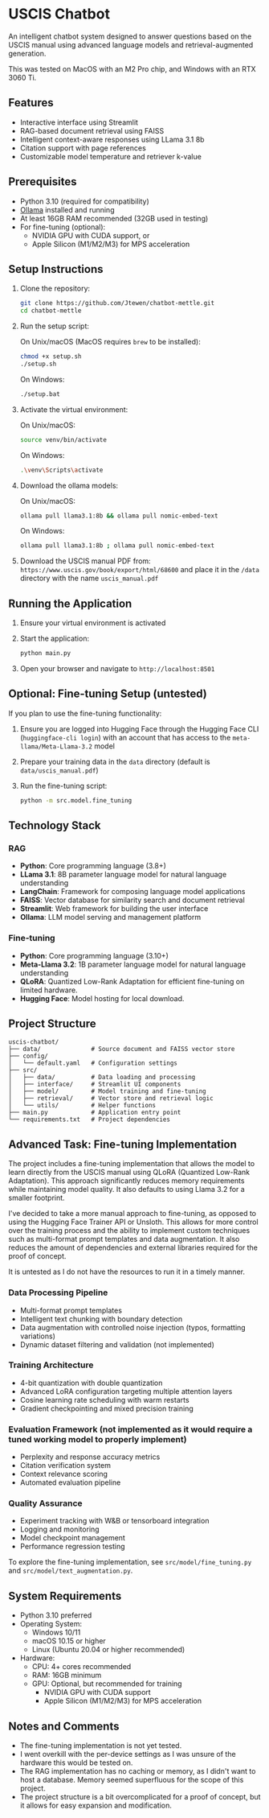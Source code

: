 # USCIS Chatbot

An intelligent chatbot system designed to answer questions based on the USCIS manual using advanced language models and retrieval-augmented generation.

This was tested on MacOS with an M2 Pro chip, and Windows with an RTX 3060 Ti.

## Features

- Interactive interface using Streamlit
- RAG-based document retrieval using FAISS
- Intelligent context-aware responses using LLama 3.1 8b
- Citation support with page references
- Customizable model temperature and retriever k-value

## Prerequisites

- Python 3.10 (required for compatibility)
- [Ollama](https://ollama.ai/) installed and running
- At least 16GB RAM recommended (32GB used in testing)
- For fine-tuning (optional):
  - NVIDIA GPU with CUDA support, or
  - Apple Silicon (M1/M2/M3) for MPS acceleration

## Setup Instructions

1. Clone the repository:
   ```bash
   git clone https://github.com/Jtewen/chatbot-mettle.git
   cd chatbot-mettle
   ```

2. Run the setup script:
   
   On Unix/macOS (MacOS requires `brew` to be installed):
   ```bash
   chmod +x setup.sh
   ./setup.sh
   ```
   
   On Windows:
   ```bash
   ./setup.bat
   ```

3. Activate the virtual environment:
   
   On Unix/macOS:
   ```bash
   source venv/bin/activate
   ```
   
   On Windows:
   ```bash
   .\venv\Scripts\activate
   ```

4. Download the ollama models:

   On Unix/macOS:
   ```bash
   ollama pull llama3.1:8b && ollama pull nomic-embed-text
   ```

   On Windows:
   ```bash
   ollama pull llama3.1:8b ; ollama pull nomic-embed-text
   ```

5. Download the USCIS manual PDF from:
   `https://www.uscis.gov/book/export/html/68600`
   and place it in the `/data` directory with the name `uscis_manual.pdf`

## Running the Application

1. Ensure your virtual environment is activated

2. Start the application:
   ```bash
   python main.py
   ```

3. Open your browser and navigate to `http://localhost:8501`

## Optional: Fine-tuning Setup (untested)

If you plan to use the fine-tuning functionality:

1. Ensure you are logged into Hugging Face through the Hugging Face CLI (`huggingface-cli login`) with an account that has access to the `meta-llama/Meta-Llama-3.2` model

2. Prepare your training data in the `data` directory (default is `data/uscis_manual.pdf`)

3. Run the fine-tuning script:
   ```bash
   python -m src.model.fine_tuning
   ```

## Technology Stack

### RAG
- **Python**: Core programming language (3.8+)
- **LLama 3.1**: 8B parameter language model for natural language understanding
- **LangChain**: Framework for composing language model applications
- **FAISS**: Vector database for similarity search and document retrieval
- **Streamlit**: Web framework for building the user interface
- **Ollama**: LLM model serving and management platform

### Fine-tuning
- **Python**: Core programming language (3.10+)
- **Meta-Llama 3.2**: 1B parameter language model for natural language understanding
- **QLoRA**: Quantized Low-Rank Adaptation for efficient fine-tuning on limited hardware.
- **Hugging Face**: Model hosting for local download.

## Project Structure

```
uscis-chatbot/
├── data/              # Source document and FAISS vector store
├── config/
│   └── default.yaml   # Configuration settings
├── src/
│   ├── data/          # Data loading and processing
│   ├── interface/     # Streamlit UI components
│   ├── model/         # Model training and fine-tuning
│   ├── retrieval/     # Vector store and retrieval logic
│   └── utils/         # Helper functions
├── main.py            # Application entry point
└── requirements.txt   # Project dependencies
```

## Advanced Task: Fine-tuning Implementation

The project includes a fine-tuning implementation that allows the model to learn directly from the USCIS manual using QLoRA (Quantized Low-Rank Adaptation). This approach significantly reduces memory requirements while maintaining model quality. It also defaults to using Llama 3.2 for a smaller footprint.

I've decided to take a more manual approach to fine-tuning, as opposed to using the Hugging Face Trainer API or Unsloth. This allows for more control over the training process and the ability to implement custom techniques such as multi-format prompt templates and data augmentation. It also reduces the amount of dependencies and external libraries required for the proof of concept.

It is untested as I do not have the resources to run it in a timely manner.

### Data Processing Pipeline
- Multi-format prompt templates
- Intelligent text chunking with boundary detection
- Data augmentation with controlled noise injection (typos, formatting variations)
- Dynamic dataset filtering and validation (not implemented)

### Training Architecture
- 4-bit quantization with double quantization
- Advanced LoRA configuration targeting multiple attention layers
- Cosine learning rate scheduling with warm restarts
- Gradient checkpointing and mixed precision training

### Evaluation Framework (not implemented as it would require a tuned working model to properly implement)
- Perplexity and response accuracy metrics
- Citation verification system
- Context relevance scoring
- Automated evaluation pipeline

### Quality Assurance
- Experiment tracking with W&B or tensorboard integration
- Logging and monitoring
- Model checkpoint management
- Performance regression testing

To explore the fine-tuning implementation, see `src/model/fine_tuning.py` and `src/model/text_augmentation.py`.

## System Requirements

- Python 3.10 preferred
- Operating System:
  - Windows 10/11
  - macOS 10.15 or higher
  - Linux (Ubuntu 20.04 or higher recommended)
- Hardware:
  - CPU: 4+ cores recommended
  - RAM: 16GB minimum
  - GPU: Optional, but recommended for training
    - NVIDIA GPU with CUDA support
    - Apple Silicon (M1/M2/M3) for MPS acceleration

## Notes and Comments

- The fine-tuning implementation is not yet tested.
- I went overkill with the per-device settings as I was unsure of the hardware this would be tested on.
- The RAG implementation has no caching or memory, as I didn't want to host a database. Memory seemed superfluous for the scope of this project.
- The project structure is a bit overcomplicated for a proof of concept, but it allows for easy expansion and modification.
